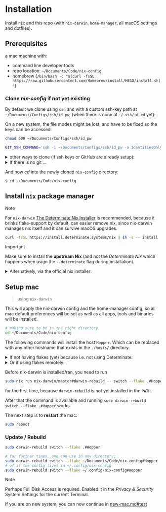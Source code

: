 # Installation

Install `nix` and this repo (with `nix-darwin`, `home-manager`, all macOS settings and dotfiles).

## Prerequisites

a mac machine with:

- command line developer tools
- repo location: `~/Documents/Code/nix-config`
- homebrew (`/bin/bash -c "$(curl -fsSL https://raw.githubusercontent.com/Homebrew/install/HEAD/install.sh)"`)

### Clone *nix-config* if not yet existing

By default we clone using `ssh` and with a custom ssh-key path at `~/Documents/Configs/ssh/id_pw`, (when there is none at `~/.ssh/id_ed` yet):

On a new system, the file modes might be lost, and have to be fixed so the keys can be accessed:

```bash
chmod 600 ~/Documents/Configs/ssh/id_pw
```

```bash
GIT_SSH_COMMAND='ssh -i ~/Documents/Configs/ssh/id_pw -o IdentitiesOnly=yes' git clone git@github.com:weiland/nix-config.git ~/Documents/Code/nix-config
```

<details>
<summary>other ways to clone (if ssh keys or GitHub are already setup):</summary>

Using `https` (may require a GitHub login):

  $ git clone https://github.com/weiland/nix-config.git ~/Documents/Code/nix-config

Using `ssh` (preferred, needs a ssh-key):

  $ git clone git@github.com:weiland/nix-config.git ~/Documents/Code/nix-config

</details>

<details>
<summary>If there is no git ...</summary>

You can follow the next step and install **nix** and then you can create a nix shell with `git` installed temporarely:

```bash
nix run nixpkgs#git

# or via old nix-env command
nix-env -iA nixpkgs.git
```
</details>

And now *cd* into the newly cloned `nix-config` directory:

	$ cd ~/Documents/Code/nix-config


## Install `nix` package manager

> [!NOTE]
> For `nix-darwin` [The Determinate Nix Installer](https://github.com/DeterminateSystems/nix-installer) is recommended, because it brinks flake-support by default, can easier remove nix, since nix-darwin manages nix itself and it can survive macOS upgrades.

```bash
curl -fsSL https://install.determinate.systems/nix | sh -s -- install
```

> [!IMPORTANT]
> Make sure to install the __upstream Nix__ (and not the _Determinate Nix_ which happens when usign the `--determinate` flag during installation).

<details>
<summary>Alternatively, via the official nix installer:</summary>

```bash
sh <(curl -L https://nixos.org/nix/install)
```


If already in the fish shell, run:

```fish
sh (curl -L https://nixos.org/nix/install | psub)
```

Or, using [Lix Installer](https://lix.systems/install/#on-any-other-linuxmacos-system)

</details>


## Setup mac

> using `nix-darwin`

This will apply the nix-darwin config and the home-manager config, so all mac default preferences will be set as well as all apps, tools and binaries will be installed.

```bash
# making sure to be in the right directory
cd ~/Documents/Code/nix-config
```

The following commands will install the host `Hopper`. Which can be replaced with any other hostname that exists in the `./hosts/` directory.


<details>
<summary>If not having flakes (yet) because i.e. not using Determinate:</summary>

```bash
sudo nix run --extra-experimental-features "nix-command flakes" nix-darwin -- switch --flake .#Hopper
```

You will need to enter your *sudo* password (at least once, perhaps more often as longer it takes) and click on *Allow* when prompted.

Perhaps reboot mac now.

Now `nix-command` and `flakes` are enabled by default, so `--extra-experimental-features` can be omitted.

</details>

<details>
<summary>Or if using flakes remotely:</summary>

```bash
sudo nix flake --extra-experimental-features 'nix-command flakes' init -t github:weiland/nix-config#darwin
```
</details>


Before nix-darwin is installed/ran, you need to run

```bash
sudo nix run nix-darwin/master#darwin-rebuild -- switch --flake .#Hopper
```

for the first time, because `darwin-rebuild` is not yet installed in the `PATH`.

After that the command is available and running `sudo darwin-rebuild switch --flake .#Hopper` works.

The next step is to **restart** the mac:

```bash
sudo reboot
```


### Update / Rebuild

```bash
sudo darwin-rebuild switch --flake .#Hopper

# for further times, one can use in any directory:
sudo darwin-rebuild switch --flake ~/Documents/Code/nix-config#Hopper
# of if the config lives in ~/.config/nix-config
sudo darwin-rebuild switch --flake ~/.config/nix-config#Hopper
```

> [!NOTE]
> Perhaps Full Disk Access is required. Enabled it in the _Privacy & Security_ System Settings for the current Terminal.


If you are on new system, you can now continue in [new-mac.md#test](https://github.com/weiland/nix-config/blob/main/docs/new-mac.md#finalisation-app-preferences)
